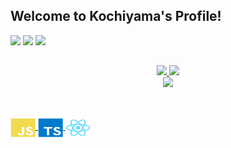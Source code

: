 <!--
**Kochiyama/Kochiyama** is a ✨ _special_ ✨ repository because its `README.md` (this file) appears on your GitHub profile.

Here are some ideas to get you started:

- 🔭 I’m currently working on ...
- 🌱 I’m currently learning ...
- 👯 I’m looking to collaborate on ...
- 🤔 I’m looking for help with ...
- 💬 Ask me about ...
- 📫 How to reach me: ...
- 😄 Pronouns: ...
- ⚡ Fun fact: ...
-->

## Welcome to Kochiyama's Profile!
<div> 
  <a href="https://instagram.com/mhkochiyama" target="_blank"><img src="https://img.shields.io/badge/-Instagram-%23E4405F?style=for-the-badge&logo=instagram&logoColor=white" target="_blank"></a>
  <a href = "mailto:kochiyama.pro@gmail.com"><img src="https://img.shields.io/badge/-Gmail-%23333?style=for-the-badge&logo=gmail&logoColor=white" target="_blank"></a>
  <a href="https://www.linkedin.com/in/marcelo-kochiyama" target="_blank"><img src="https://img.shields.io/badge/-LinkedIn-%230077B5?style=for-the-badge&logo=linkedin&logoColor=white" target="_blank"></a> 
</div>

##

<div align="center">
  <a href="https://github.com/Kochiyama">
  <img height="180em" src="https://github-readme-stats.vercel.app/api?username=Kochiyama&show_icons=true&theme=tokyonight&include_all_commits=true&count_private=true&border_color=ffffff00"/>
  <img height="180em" src="https://github-readme-stats.vercel.app/api/top-langs/?username=Kochiyama&layout=compact&langs_count=7&theme=tokyonight&border_color=ffffff00"/>
</div>
 
<div align="center">
  <img height="180em" src="http://github-readme-streak-stats.herokuapp.com?user=Kochiyama&theme=tokyonight&hide_border=true" />
</div>

 ##
  <div style="display: inline_block"><br>
    <img align="center" alt="Kochiyama-Js" height="30" width="40" src="https://raw.githubusercontent.com/devicons/devicon/master/icons/javascript/javascript-plain.svg">
    <img align="center" alt="Kochiyama-Ts" height="30" width="40" src="https://raw.githubusercontent.com/devicons/devicon/master/icons/typescript/typescript-plain.svg">
    <img align="center" alt="Kochiyama-React" height="30" width="40" src="https://raw.githubusercontent.com/devicons/devicon/master/icons/react/react-original.svg">
  </div>
 
 <!-- ![Snake animation](https://github.com/rafaballerini/rafaballerini/blob/output/github-contribution-grid-snake.svg)
 
 
 
[![Spotify recently played](https://spotify-recently-played-readme.vercel.app/api?user=marcelokochiyama2210)](https://open.spotify.com/user/marcelokochiyama2210) -->
 
